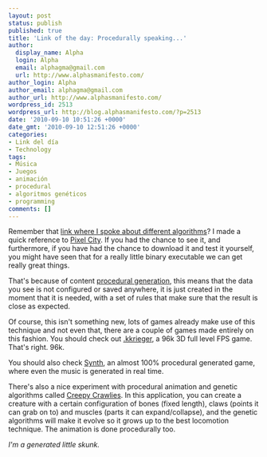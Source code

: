 ```yaml
---
layout: post
status: publish
published: true
title: 'Link of the day: Procedurally speaking...'
author:
  display_name: Alpha
  login: Alpha
  email: alphagma@gmail.com
  url: http://www.alphasmanifesto.com/
author_login: Alpha
author_email: alphagma@gmail.com
author_url: http://www.alphasmanifesto.com/
wordpress_id: 2513
wordpress_url: http://blog.alphasmanifesto.com/?p=2513
date: '2010-09-10 10:51:26 +0000'
date_gmt: '2010-09-10 12:51:26 +0000'
categories:
- Link del día
- Technology
tags:
- Música
- Juegos
- animación
- procedural
- algoritmos genéticos
- programming
comments: []
---
```


Remember that <a href="https://blog.alphasmanifesto.com/2010/08/24/link-del-dia-la-belleza-de-los-algoritmos/">link where I spoke about different algorithms</a>? I made a quick reference to <a href="http://www.youtube.com/watch?v=-d2-PtK4F6Y">Pixel City</a>. If you had the chance to see it, and furthermore, if you have had the chance to download it and test it yourself, you might have seen that for a really little binary executable we can get really great things.

That's because of content <a href="http://en.wikipedia.org/wiki/Procedural_generation">procedural generation</a>, this means that the data you see is not configured or saved anywhere, it is just created in the moment that it is needed, with a set of rules that make sure that the result is close as expected.

Of course, this isn't something new, lots of games already make use of this technique and not even that, there are a couple of games made entirely on this fashion. You should check out <a href="http://www.theprodukkt.com/kkrieger">.kkrieger</a>, a 96k 3D full level FPS game. That's right. 96k.

You should also check <a href="http://www.greatgamesexperiment.com/game/synth">Synth</a>, an almost 100% procedural generated game, where even the music is generated in real time.

There's also a nice experiment with procedural animation and genetic algorithms called <a href="http://www.tecgraf.puc-rio.br/~pluchini/?section=projects#proc_anim">Creepy Crawlies</a>. In this application, you can create a creature with a certain configuration of bones (fixed length), claws (points it can grab on to) and muscles (parts it can expand/collapse), and the genetic algorithms will make it evolve so it grows up to the best locomotion technique. The animation is done procedurally too.

_I'm a generated little skunk._
